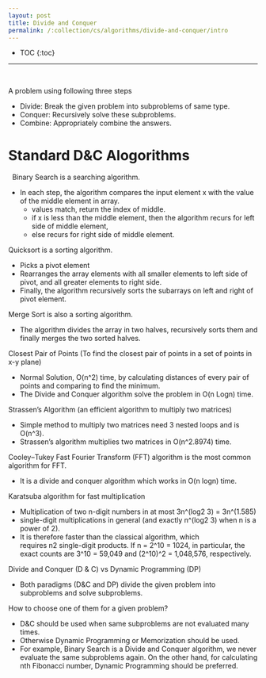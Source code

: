```yaml
---
layout: post
title: Divide and Conquer
permalink: /:collection/cs/algorithms/divide-and-conquer/intro
---
```


- TOC
{:toc}

<hr><br>

A problem using following three steps
- Divide: Break the given problem into subproblems of same type.
- Conquer: Recursively solve these subproblems.
- Combine: Appropriately combine the answers.

# Standard D&C Alogorithms
 
Binary Search is a searching algorithm. 
- In each step, the algorithm compares the input element x with the value of the middle element in array. 
	- values match, return the index of middle.
	- if x is less than the middle element, then the algorithm recurs for left side of middle element, 
	- else recurs for right side of middle element.

Quicksort is a sorting algorithm. 
- Picks a pivot element
- Rearranges the array elements with all smaller elements to left side of pivot, and all greater elements to right side. 
- Finally, the algorithm recursively sorts the subarrays on left and right of pivot element.

Merge Sort is also a sorting algorithm. 
- The algorithm divides the array in two halves, recursively sorts them and finally merges the two sorted halves.

Closest Pair of Points (To find the closest pair of points in a set of points in x-y plane)
- Normal Solution, O(n^2) time, by calculating distances of every pair of points and comparing to find the minimum. 
- The Divide and Conquer algorithm solve the problem in O(n Logn) time.

Strassen’s Algorithm (an efficient algorithm to multiply two matrices)
- Simple method to multiply two matrices need 3 nested loops and is O(n^3). 
- Strassen’s algorithm multiplies two matrices in O(n^2.8974) time.

Cooley–Tukey Fast Fourier Transform (FFT) algorithm is the most common algorithm for FFT. 
- It is a divide and conquer algorithm which works in O(n logn) time.

Karatsuba algorithm for fast multiplication 
- Multiplication of two n-digit numbers in at most 3n^(log2 3) = 3n^(1.585)                                                      
- single-digit multiplications in general (and exactly n^(log2 3) when n is a power of 2).                             
- It is therefore faster than the classical algorithm, which requires n2 single-digit products. If n = 2^10 = 1024, in particular, the exact counts are 3^10 = 59,049 and (2^10)^2 = 1,048,576, respectively.

Divide and Conquer (D & C) vs Dynamic Programming (DP)
- Both paradigms (D&C and DP) divide the given problem into subproblems and solve subproblems. 

How to choose one of them for a given problem? 
- D&C should be used when same subproblems are not evaluated many times. 
- Otherwise Dynamic Programming or Memorization should be used. 
- For example, Binary Search is a Divide and Conquer algorithm, we never evaluate the same subproblems again. On the other hand, for calculating nth Fibonacci number, Dynamic Programming should be preferred.